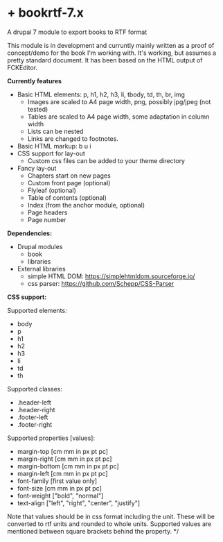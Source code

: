 # +  bookrtf-7.x
A drupal 7 module to export books to RTF format

This module is in development and curruntly mainly written as a proof of
concept/demo for the book I'm working with. It's working, but assumes a
pretty standard document. It has been based on the HTML output of FCKEditor.

**Currently features**
- Basic HTML elements: p, h1, h2, h3, li, tbody, td, th, br, img
  - Images are scaled to A4 page width, png, possibly jpg/jpeg (not tested)
  - Tables are scaled to A4 page width, some adaptation in column width
  - Lists can be nested
  - Links are changed to footnotes.
- Basic HTML markup: b u i
- CSS support for lay-out
  - Custom css files can be added to your theme directory
- Fancy lay-out
  - Chapters start on new pages
  - Custom front page (optional)
  - Flyleaf (optional)
  - Table of contents (optional)
  - Index (from the anchor module, optional)
  - Page headers
  - Page number

**Dependencies:**
- Drupal modules
  - book
  - libraries
- External libraries
  - simple HTML DOM: https://simplehtmldom.sourceforge.io/
  - css parser: https://github.com/Schepp/CSS-Parser

**CSS support:**

Supported elements:
- body
- p
- h1
- h2
- h3
- li
- td 
- th
   
Supported classes: 
- .header-left
- .header-right
- .footer-left
- .footer-right
   
Supported properties \[values]:
- margin-top \[cm mm in px pt pc]
- margin-right \[cm mm in px pt pc]
- margin-bottom \[cm mm in px pt pc]
- margin-left \[cm mm in px pt pc]
- font-family \[first value only]
- font-size \[cm mm in px pt pc]
- font-weight \["bold", "normal"]
- text-align \["left", "right", "center", "justify"]
   
Note that values should be in css format including the unit. These will be
converted to rtf units and rounded to whole units. Supported values are
mentioned between square brackets behind the property. */
